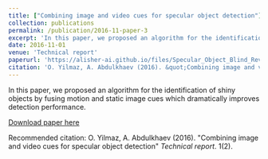 ```yaml
---
title: ["Combining image and video cues for specular object detection"](https://alisher-ai.github.io/files/Specular_Object_Blind_Review.pdf)
collection: publications
permalink: /publication/2016-11-paper-3
excerpt: 'In this paper, we proposed an algorithm for the identification of shiny objects by fusing motion and static image cues which dramatically improves detection performance.'
date: 2016-11-01
venue: 'Technical report'
paperurl: 'https://alisher-ai.github.io/files/Specular_Object_Blind_Review.pdf'
citation: 'O. Yilmaz, A. Abdulkhaev (2016). &quot;Combining image and video cues for specular object detection&quot; <i>Journal 1</i>. 1(2).'
---
```

In this paper, we proposed an algorithm for the identification of shiny objects by fusing motion and static image cues which dramatically improves detection performance.

[Download paper here](https://alisher-ai.github.io/files/Specular_Object_Blind_Review.pdf)

Recommended citation: O. Yilmaz, A. Abdulkhaev (2016). "Combining image and video cues for specular object detection" <i>Technical report</i>. 1(2).
